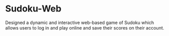 # Sudoku-Web
Designed a dynamic and interactive web-based game of Sudoku which allows users to log in and play online and save their scores on their account.
